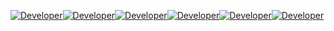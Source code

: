 [![Developer](https://skillicons.dev/icons?i=aws)](https://aws.amazon.com)[![Developer](https://skillicons.dev/icons?i=py)](https://python.org)[![Developer](https://skillicons.dev/icons?i=mysql)](https://mysql.com)[![Developer](https://skillicons.dev/icons?i=js)](https://javascript.com)[![Developer](https://skillicons.dev/icons?i=html)](https://html.com)[![Developer](https://skillicons.dev/icons?i=css)](https://html.com)
